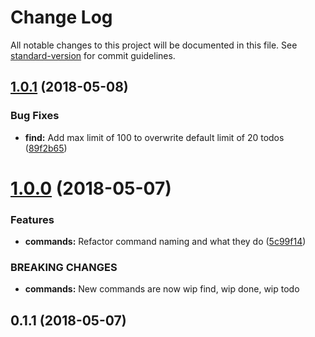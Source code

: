 # Change Log

All notable changes to this project will be documented in this file. See [standard-version](https://github.com/conventional-changelog/standard-version) for commit guidelines.

<a name="1.0.1"></a>
## [1.0.1](https://github.com/apertureless/wipfred/compare/v1.0.0...v1.0.1) (2018-05-08)


### Bug Fixes

* **find:** Add max limit of 100 to overwrite default limit of 20 todos ([89f2b65](https://github.com/apertureless/wipfred/commit/89f2b65))



<a name="1.0.0"></a>
# [1.0.0](https://github.com/apertureless/wipfred/compare/v0.1.1...v1.0.0) (2018-05-07)


### Features

* **commands:** Refactor command naming and what they do ([5c99f14](https://github.com/apertureless/wipfred/commit/5c99f14))


### BREAKING CHANGES

* **commands:** New commands are now wip find, wip done, wip todo



<a name="0.1.1"></a>
## 0.1.1 (2018-05-07)
